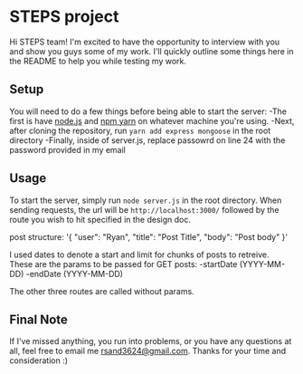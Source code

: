 # STEPS project
Hi STEPS team! I'm excited to have the opportunity to interview with you and show you guys some of my work. I'll quickly outline some things here in the README to help you while testing my work.
## Setup
You will need to do a few things before being able to start the server:
-The first is have [node.js](https://nodejs.org/en/download/) and [npm yarn](https://classic.yarnpkg.com/en/docs/install#debian-stable) on whatever machine you're using.
-Next, after cloning the repository, run `yarn add express mongoose` in the root directory
-Finally, inside of server.js, replace passowrd on line 24 with the password provided in my email
## Usage
To start the server, simply run `node server.js` in the root directory. When sending requests, the url will be `http://localhost:3000/` followed by the route you wish to hit specified in the design doc.

post structure:
'{
    "user": "Ryan",
    "title": "Post Title",
    "body": "Post body"
}'

I used dates to denote a start and limit for chunks of posts to retreive. These are the params to be passed for GET posts:
-startDate (YYYY-MM-DD)
-endDate (YYYY-MM-DD)

The other three routes are called without params.
## Final Note
If I've missed anything, you run into problems, or you have any questions at all, feel free to email me rsand3624@gmail.com. Thanks for your time and consideration :)
